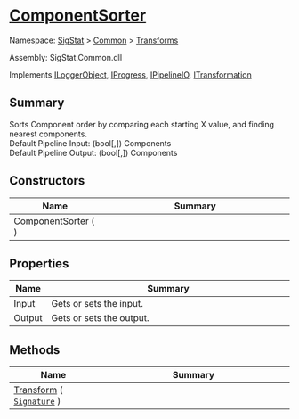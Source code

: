 # [ComponentSorter](./ComponentSorter.md)

Namespace: [SigStat]() > [Common](./../README.md) > [Transforms](./README.md)

Assembly: SigStat.Common.dll

Implements [ILoggerObject](./../ILoggerObject.md), [IProgress](./../Helpers/IProgress.md), [IPipelineIO](./../Pipeline/IPipelineIO.md), [ITransformation](./../ITransformation.md)

## Summary
Sorts Component order by comparing each starting X value, and finding nearest components.  <br>Default Pipeline Input: (bool[,]) Components <br>Default Pipeline Output: (bool[,]) Components

## Constructors

| Name | Summary<div><a href="#"><img width=466></a></div> | 
| --- | --- | 
| ComponentSorter (  ) |  | 


## Properties

| Name | Summary<div><a href="#"><img width=466></a></div> | 
| --- | --- | 
| Input | Gets or sets the input. | 
| Output | Gets or sets the output. | 


## Methods

| Name | Summary<div><a href="#"><img width=466></a></div> | 
| --- | --- | 
| [Transform](./Methods/ComponentSorter--Transform.md) ( [`Signature`](./../Signature.md) ) |  | 


